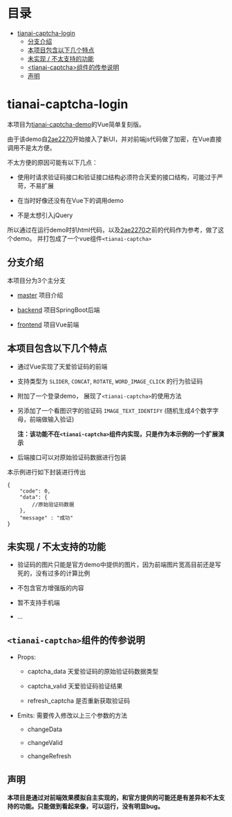 目录
=================

<!--ts-->
   * [tianai-captcha-login](#tianai-captcha-login)
       * [分支介绍](#分支介绍)
       * [本项目包含以下几个特点](#本项目包含以下几个特点)
       * [未实现 / 不太支持的功能](#未实现-%2F-不太支持的功能)
       * [\<tianai-captcha\>组件的传参说明](#<tianai-captcha>组件的传参说明)
       * [声明](#声明)
<!--te-->

# **tianai-captcha-login**

本项目为[tianai-captcha-demo](https://github.com/tianaiyouqing/tianai-captcha-demo)的Vue简单复刻版。

由于该demo自[2ae2270](https://github.com/tianaiyouqing/tianai-captcha-demo/commit/2ae2270acdec1c3f202642d82fa27e280838f0b6)开始接入了新UI，并对前端js代码做了加密，在Vue直接调用不是太方便。

不太方便的原因可能有以下几点：

- 使用时请求验证码接口和验证接口结构必须符合天爱的接口结构，可能过于严苛，不易扩展

- 在当时好像还没有在Vue下的调用demo

- 不是太想引入jQuery

所以通过在运行demo时扒html代码，以及[2ae2270](https://github.com/tianaiyouqing/tianai-captcha-demo/commit/2ae2270acdec1c3f202642d82fa27e280838f0b6)之前的代码作为参考，做了这个demo。 并打包成了一个vue组件`<tianai-captcha>`

## 分支介绍

本项目分为3个主分支

- [master](../../tree/master) 项目介绍

- [backend](../../tree/backend) 项目SpringBoot后端

- [frontend](../../tree/frontend) 项目Vue前端

## 本项目包含以下几个特点

- 通过Vue实现了天爱验证码的前端

- 支持类型为 `SLIDER`, `CONCAT`, `ROTATE`, `WORD_IMAGE_CLICK` 的行为验证码

- 附加了一个登录demo， 展现了`<tianai-captcha>`的使用方法

- 另添加了一个看图识字的验证码 `IMAGE_TEXT_IDENTIFY` (随机生成4个数字字母，前端做输入验证)

    **注：该功能不在`<tianai-captcha>`组件内实现，只是作为本示例的一个扩展演示**

- 后端接口可以对原始验证码数据进行包装

本示例进行如下封装进行传出

```jsonc
{
    "code": 0,
    "data": {
        //原始验证码数据
    },
    "message" : "成功"
}
```

## 未实现 / 不太支持的功能

- 验证码的图片只能是官方demo中提供的图片，因为前端图片宽高目前还是写死的，没有过多的计算比例

- 不包含官方增强版的内容

- 暂不支持手机端

- ...

## `<tianai-captcha>`组件的传参说明

- Props:
    - captcha\_data 天爱验证码的原始验证码数据类型

    - captcha\_valid 天爱验证码验证结果

    - refresh\_captcha 是否重新获取验证码

- Emits: 需要传入修改以上三个参数的方法
    - changeData

    - changeValid

    - changeRefresh

## 声明

**本项目是通过对前端效果模拟自主实现的，和官方提供的可能还是有差异和不太支持的功能。只能做到看起来像，可以运行，没有明显bug。**
